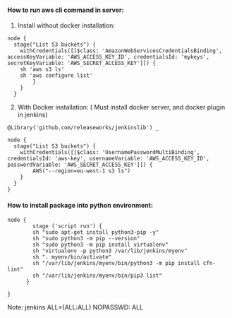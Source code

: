 #### How to run aws cli command in server:

1. Install without docker installation:
```
node {
  stage("List S3 buckets") {
    withCredentials([[$class: 'AmazonWebServicesCredentialsBinding', accessKeyVariable: 'AWS_ACCESS_KEY_ID', credentialsId: 'mykeys', secretKeyVariable: 'AWS_SECRET_ACCESS_KEY']]) {
    sh 'aws s3 ls'
    sh 'aws configure list'
		}
    }
  }
```
2. With Docker installation: ( Must install docker server, and docker plugin in jenkins)
```
@Library('github.com/releaseworks/jenkinslib') _

node {
  stage("List S3 buckets") {
    withCredentials([[$class: 'UsernamePasswordMultiBinding', credentialsId: 'aws-key', usernameVariable: 'AWS_ACCESS_KEY_ID', passwordVariable: 'AWS_SECRET_ACCESS_KEY']]) {
        AWS("--region=eu-west-1 s3 ls")
    }
  }
}
```

#### How to install package into python environment: 

```
node {
        stage ('script run') {
        sh "sudo apt-get install python3-pip -y"
        sh "sudo python3 -m pip --version"
        sh "sudo python3 -m pip install virtualenv"
        sh "virtualenv -p python3 /var/lib/jenkins/myenv"
        sh ". myenv/bin/activate"
        sh "/var/lib/jenkins/myenv/bin/python3 -m pip install cfn-lint"
        sh "/var/lib/jenkins/myenv/bin/pip3 list"
      }
    
}
```
Note: jenkins ALL=(ALL:ALL) NOPASSWD: ALL
